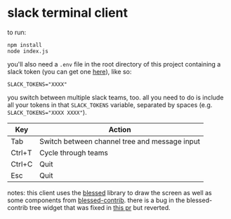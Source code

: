 # slack terminal client
to run:
```
npm install
node index.js
```

you'll also need a `.env` file in the root directory of this project containing a slack token (you can get one [here](https://api.slack.com/docs/oauth-test-tokens)), like so:
```
SLACK_TOKENS="XXXX"
```

you switch between multiple slack teams, too. all you need to do is include all your tokens in that `SLACK_TOKENS` variable, separated by spaces (e.g. `SLACK_TOKENS="XXXX XXXX"`).

|Key  |Action|
|---	|---	|
|Tab  |Switch between channel tree and message input|
|Ctrl+T|Cycle through teams|
|Ctrl+C|Quit|
|Esc  |Quit|

notes:
this client uses the [blessed](https://github.com/chjj/blessed) library to draw the screen as well as some components from [blessed-contrib](https://github.com/yaronn/blessed-contrib). there is a bug in the blessed-contrib tree widget that was fixed in [this pr](https://github.com/yaronn/blessed-contrib/pull/68) but reverted.

